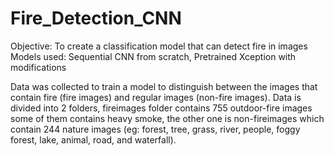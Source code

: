 # Fire_Detection_CNN
Objective: To create a classification model that can detect fire in images
Models used: Sequential CNN from scratch, Pretrained Xception with modifications

Data was collected to train a model to distinguish between the images that contain fire (fire images) and regular images (non-fire images). Data is divided into 2 folders, fireimages folder contains 755 outdoor-fire images some of them contains heavy smoke, the other one is non-fireimages which contain 244 nature images (eg: forest, tree, grass, river, people, foggy forest, lake, animal, road, and waterfall).


